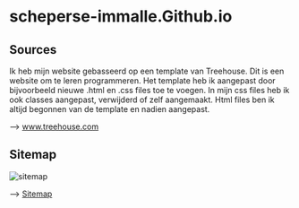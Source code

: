 # scheperse-immalle.Github.io

## Sources
Ik heb mijn website gebasseerd op een template van Treehouse. Dit is een website om te leren programmeren. 
Het template heb ik aangepast door bijvoorbeeld nieuwe .html en .css files toe te voegen. 
In mijn css files heb ik ook classes aangepast, verwijderd of zelf aangemaakt.
Html files ben ik altijd begonnen van de template en nadien aangepast.

--> www.treehouse.com


## Sitemap

![sitemap](https://user-images.githubusercontent.com/22002488/32573670-050ba536-c4cf-11e7-97cc-15930d178e44.png)

--> [Sitemap](https://www.draw.io/?lightbox=1&target=blank&highlight=0000ff&edit=_blank&layers=1&nav=1&title=WebsiteDiagram.html#R7VzbcuI4EP0aHpeyLF8fgcDMVM1UzW6mamYfFVBsJcaiZAEhX7%2FyLbYlG0wiCFlCqhK7rZtPn261pCYDOFk%2BfWFoFf6gCxwNTGPxNIA3A9MEwHPEn1SyyyWOb%2BSCgJFFUagS3JJnXAjLYmuywEmjIKc04mTVFM5pHOM5b8gQY3TbLHZPo2avKxQUPRqV4HaOonIcQ7uS%2FyYLHuZyz3Qq%2BVdMgrDsGzh%2B%2FuQOzR8DRtdx0ePAhPfZJ3%2B8RGVbRc9JiBZ0WxPB6QBOGKU8v1o%2BTXCUolsCl9ebdTx9eUGGY96rggXzKhsUrXE55mxkfFficU%2BiaEIjyrJbOJvNzMlkAMcJZ%2FQRl09iGmO1%2B2JEG8w4fqqJiuF8wXSJOduJIuVT1ymwKdgDS1psK02YViEL61oohajQf%2FDSeIWAuChA6ADEPB6QqTP2RrNTAeLbTTwsY2jUP1BFB7Sg4%2FtDv%2F6xdGBlHo3V2LlxR97JyGM2sQK%2Byh3geW3kMbSQx7gwa%2FLdw8b0AlIDD6ADDwCOxuPGn45u4KnwMC1bxqNhTUBFx25Bx9MCzvFkuTGmxvRk4ADYx%2FW6J3O9hn9hgNjmYTyg0YKHBbXg4V0YHvLUA6zDzuVU5qNOPb%2FxXUI4ViDKwjGcVgMCGAkwx09%2FhDxgaEEENLVnlp3%2BtIMpGqKNwrPsU8hvi95BcT9DSxKlKP1CIV2islQe%2BZYovs3RS6Zr9%2FTzOlRhKar49usvjlboOlUBoGc1Yi2voRnTOKNqenhUvBCLn%2BIWR3d0O60E40wgHqRvT8QK6UUD5bJI4DCutGp0wpfQNZvjhulyxALMGxRKx9IHYnmi8logbfPLe6O8oreflIixd3YFZLXkb1bUqi%2B1pIasjjGX7eRwKO2MGEO7WrFVWiDpHi%2BwPGnATmMJKC7yJiv%2BvODbc1pSOPWDPMRCwsg85CQOrtPs5VD7rHYO1OnwlqfbHFepCltywP47KkbdTvgqWrlOvQD4nibSEqbE91RIqHiDwcQcjEQvziALY%2BF4gdNxXXNIKe07QbNFWbBFWY4OZdmKskhNWaaxJA%2FXqRXTtt9RLeUOeEf8SBkPaUBjFNWDyHp8CMchX0YFYviJ8D%2BFOL3%2BN70emqkmHjDnuwI3tOZUiKrGv1O6KproRLQRcBaQHQwvGY4QJxvcaKl%2FrOgYkslAu1eM94oozFQN5AYFgkZJJKb9%2BDptQ8H%2FnLZRmkZNIyPB1V2CM2Fcm1vyySbEKXXu8IKRh%2FtPhWVrJMM%2Bo8Lc3grLgoFwTZKEk4foU1eZrtrOVk6mK3Ur9B%2B8EjNCtsap9LRO3zKkYr741FEawrln1JGlHvZ8%2BzVIXbCDlqtsrjZizLeYPeK6cYm53DQe6ZIk8zC1syWKSUtAvqGUJVx0ea2zm%2B%2F3mN3atttdHcpVneUEJTjh68XuOtUh25rjHDxKPJnlqd7xOxZmxtA85Km5GBFOArwRl7JVFcspjudhLKANciNUFsMkDsrKW4TSGs9iASYXW%2BJs0Zzb6bWaKbBAjxWaa6tU0HLmbn%2BULf9yy7L3nr%2B0v9oWfmja8%2Ff27h8qh919TwCA5fn7DoZk9Ws6EfDcJh91Hwg4PZI8LoNxsCfjdFJq11GlN2nkih%2BFFeYlsqKkQIMWfQ8fr4EWppzyAo294zDlLRf7QHm5fVcz7dRd%2FtfRLqSMPIvQQDPxPhTJTDkfzD4T6eSsZbk8OJKkphSRGXpJV0Yml0a68rXr3q7cpvxQRDyVt7MlglvFhr02YugKjc5BDPeTGN3E8PZ7GEvyYJal2cPoiqbOQSTvk0jdRPL1EsO7IGKcVeEd%2BCohSl8CKGeHb4513nC66%2FX4EpJurYpKsRjgn%2FpNfiBv7ztnb2RxvscU0kEE59I9gXNgpeRLQa4NdOdxnn3fppbxMYSeVcv6AEMDwOL%2BJ2ZEvAdmCi2HluU0qWkAtxTI1XrNX%2BUmZGP%2B6pstcknzl3731dGPnBVm7GexI7He9I8rLy0FNbBel2vVuy9ltHjT95hWzxVHvUp1uvZ2tKrOatHc%2FzkCfo3moKq52ehvRXnXcT7oOntPgc6bna4mrZ0%2BBqjmc7sxm%2FcNM1%2FodIFHh%2BrXb%2BTsi%2F6nhVK%2Bx6nOB4EjRZrSUZBawZYruMdWONiDcWQPwN%2Fbw9vjBqjmWGxYnmprZL9QzLeUskUjt4nEGaXSkc4YihMlZYJslkPxMEswLL41ObxWv%2BjJeRMtyaAny5sA8GISJ452a6fwY54U6CvzTW8%2F5rnmsCMj5s2hhrit%2FllOXrz6n0Rw%2Bh8%3D)
